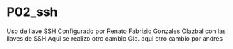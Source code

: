 # P02_ssh
Uso de llave SSH 
Configurado por Renato Fabrizio Gonzales Olazbal con las llaves de SSH
Aqui se realizo otro cambio Gio.
aqui otro cambio por andres
